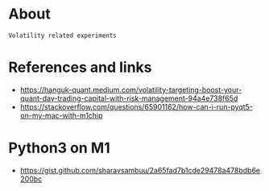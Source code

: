 
# About

    Volatility related experiments



# References and links

  - https://hanguk-quant.medium.com/volatility-targeting-boost-your-quant-day-trading-capital-with-risk-management-94a4e738f65d
  - https://stackoverflow.com/questions/65901162/how-can-i-run-pyqt5-on-my-mac-with-m1chip


# Python3 on M1
  - https://gist.github.com/sharavsambuu/2a65fad7b1cde29478a478bdb6e200bc

